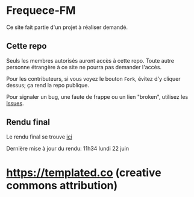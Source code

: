 # Frequece-FM
Ce site fait partie d'un projet à réaliser demandé.

## Cette repo

Seuls les membres autorisés auront accès à cette repo. Toute autre personne étrangère à ce site ne pourra pas demander l'accès.

Pour les contributeurs, si vous voyez le bouton `Fork`, évitez d'y cliquer dessus; ça rend la repo publique.

Pour signaler un bug, une faute de frappe ou un lien "broken", utilisez les [Issues](https://github.com/tometseslive/Frequece-FM/issues).

## Rendu final

Le rendu final se trouve [ici](https://radio-fm.glitch.me//)

Dernière mise à jour du rendu: 11h34 lundi 22 juin

# <https://templated.co> (creative commons attribution)

